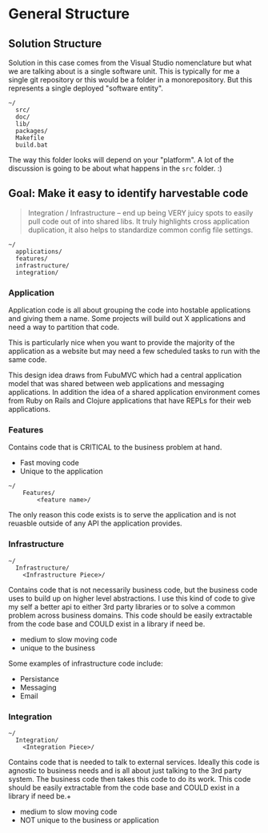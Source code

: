 # General Structure


## Solution Structure

Solution in this case comes from the Visual Studio nomenclature but what we are talking about is a single software unit. This is typically for me a single git repository or this would be a folder in a monorepository. But this represents a single deployed "software entity".

```
~/
  src/
  doc/
  lib/
  packages/
  Makefile
  build.bat
```

The way this folder looks will depend on your "platform". A lot of the discussion is going to be about what happens in the `src` folder. :)


## Goal: Make it easy to identify harvestable code

> Integration / Infrastructure – end up being VERY juicy spots to easily pull code out of into shared libs. It truly highlights cross application duplication, it also helps to standardize common config file settings.

```
~/
  applications/
  features/
  infrastructure/
  integration/
```

### Application
Application code is all about grouping the code into hostable applications and giving them a name. Some projects will build out X applications and need a way to partition that code.

This is particularly nice when you want to provide the majority of the application as a website but may need a few scheduled tasks to run with the same code.

This design idea draws from FubuMVC which had a central application model that was shared between web applications and messaging applications. In addition the idea of a shared application environment comes from Ruby on Rails and Clojure applications that have REPLs for their web applications.

### Features

Contains code that is CRITICAL to the business problem at hand.

- Fast moving code
- Unique to the application

```
~/
    Features/
        <feature name>/
```

The only reason this code exists is to serve the application and is not reuasble outside of any API the application provides.


### Infrastructure

```
~/
  Infrastructure/
    <Infrastructure Piece>/

```

Contains code that is not necessarily business code, but the business code uses to build up on higher level abstractions. I use this kind of code to give my self a better api to either 3rd party libraries or to solve a common problem across business domains. This code should be easily extractable from the code base and COULD exist in a library if need be.

- medium to slow moving code
- unique to the business

Some examples of infrastructure code include:
- Persistance
- Messaging
- Email

### Integration

```
~/
  Integration/
    <Integration Piece>/

```

Contains code that is needed to talk to external services. Ideally this code is agnostic to business needs and is all about just talking to the 3rd party system. The business code then takes this code to do its work. This code should be easily extractable from the code base and COULD exist in a library if need be.+

- medium to slow moving code
- NOT unique to the business or application


